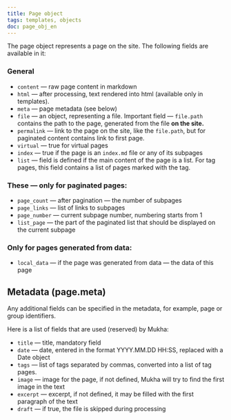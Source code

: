 ```yaml
---
title: Page object
tags: templates, objects
doc: page_obj_en
---
```


The page object represents a page on the site. The following fields are available in it:

### General

- `content` — raw page content in markdown
- `html` — after processing, text rendered into html (available only in templates).
- `meta` — page metadata (see below)
- `file` — an object, representing a file. Important field — `file.path` contains the path to the page, generated from the file **on the site.**
- `permalink` — link to the page on the site, like the `file.path`, but for paginated content contains link to first page.
- `virtual` — true for virtual pages
- `index` — true if the page is an `index.md` file or any of its subpages
- `list` — field is defined if the main content of the page is a list. For tag pages, this field contains a list of pages marked with the tag.

### These — only for paginated pages:

- `page_count` — after pagination — the number of subpages
- `page_links` — list of links to subpages
- `page_number` — current subpage number, numbering starts from 1
- `list_page` — the part of the paginated list that should be displayed on the current subpage

### Only for pages generated from data:

- `local_data` — if the page was generated from data — the data of this page

## Metadata (page.meta)

Any additional fields can be specified in the metadata,
for example, page or group identifiers.

Here is a list of fields that are used (reserved) by Mukha:

- `title` — title, mandatory field
- `date` — date, entered in the format YYYY.MM.DD HH:SS, replaced with a Date object
- `tags` — list of tags separated by commas, converted into a list of tag pages.
- `image` — image for the page, if not defined, Mukha will try to find the first image in the text
- `excerpt` — excerpt, if not defined, it may be filled with the first paragraph of the text
- `draft` — if true, the file is skipped during processing
